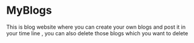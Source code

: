 # MyBlogs
This is blog website where you can create your own blogs and post it in your time line , you can also delete those blogs which you want to delete
